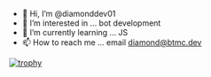 - 👋 Hi, I’m @diamonddev01
- 👀 I’m interested in ... bot development
- 🌱 I’m currently learning ... JS
- 📫 How to reach me ... email diamond@btmc.dev

[![trophy](https://github-profile-trophy.vercel.app/?username=diamonddev01&theme=onestar)](https://github.com/ryo-ma/github-profile-trophy)
